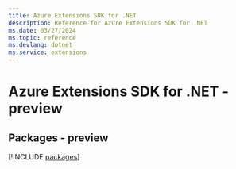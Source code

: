 ```yaml
---
title: Azure Extensions SDK for .NET
description: Reference for Azure Extensions SDK for .NET
ms.date: 03/27/2024
ms.topic: reference
ms.devlang: dotnet
ms.service: extensions
---
```

# Azure Extensions SDK for .NET - preview
## Packages - preview
[!INCLUDE [packages](extensions-index.md)]